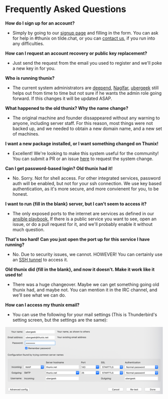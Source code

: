 # Frequently Asked Questions

**How do I sign up for an account?**

- Simply by going to our [signup page](/signup) and filling in the form. You can ask for help in \#thunix on tilde.chat, or you can [contact us](contact), if you run into any difficulties.

**How can I request an account recovery or public key replacement?**

- Just send the request from the email you used to register and we'll poke a new key in for you.

**Who is running thunix?**

- The current system administrators are [deepend](/~deepend), [Naglfar](/~naglfar), [ubergeek](/~ubergeek) still helps out from time to time but not sure if he wants the admin role going forward. If this changes it will be updated ASAP.

**What happened to the old thunix? Why the name change?**

- The original machine and founder dissappeared without any warning to anyone, including server staff. For this reason, most things were not backed up, and we needed to obtain a new domain name, and a new set of machines.

**I want a new package installed, or I want something changed on Thunix!**

- Excellent! We're looking to make this system useful for the community! You can submit a PR or an issue [here](https://tildegit.org/thunix/ansible) to request the system change.

**Can I get password-based login? Old thunix had it!**

- No. Sorry. Not for shell access. For other integrated services, password auth will be enabled, but not for your ssh connection. We use key based authentication, as it's more secure, and more convienent for you, to be honest.

**I want to run {fill in the blank} server, but I can't seem to access it?**

- The only exposed ports to the internet are services as defined in our [ansible playbook.](https://tildegit.org/thunix/ansible) If there is a public service you want to see, open an issue, or do a pull request for it, and we'll probably enable it without much question.

**That's too hard! Can you just open the port up for this service I have running?**

- No. Due to security issues, we cannot. HOWEVER! You can certainly use an [SSH tunnel](https://duckduckgo.com/?q=ssh+tunnnel) to access it.

**Old thunix did {fill in the blank}, and now it doesn't. Make it work like it used to!**

- There was a huge changeover. Maybe we can get something going old thunix had, and maybe not. You can mention it in the IRC channel, and we'll see what we can do.

**How can I access my thunix email?**

- You can use the following for your mail settings (This is Thunderbird's setting screen, but the settings are the same):

[![](/media/mail.png)](/media/mail.png)
